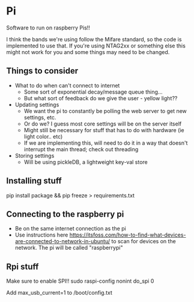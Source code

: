 # Pi

Software to run on raspberry Pis!!

I think the bands we're using follow the Mifare standard, so the code is implemented to use that. If you're using NTAG2xx or something else this might not work for you and some things may need to be changed.

## Things to consider

- What to do when can't connect to internet
    - Some sort of exponential decay/message queue thing...
    - But what sort of feedback do we give the user - yellow light??
- Updating settings
    - We want the pi to constantly be polling the web server to get new settings, etc.
    - Or do we? I guess most core settings will be on the server itself
    - Might still be necessary for stuff that has to do with hardware (ie light color.. etc)
    - If we are implementing this, will need to do it in a way that doesn't interrupt the main thread; check out threading
- Storing settings
    - Will be using pickleDB, a lightweight key-val store

## Installing stuff

pip install package && pip freeze > requirements.txt

## Connecting to the raspberry pi

- Be on the same internet connection as the pi
- Use instructions here https://itsfoss.com/how-to-find-what-devices-are-connected-to-network-in-ubuntu/ to scan for devices on the network. The pi will be called "raspberrypi"

## Rpi stuff

Make sure to enable SPI!! sudo raspi-config nonint do_spi 0

Add max_usb_current=1 to /boot/config.txt
